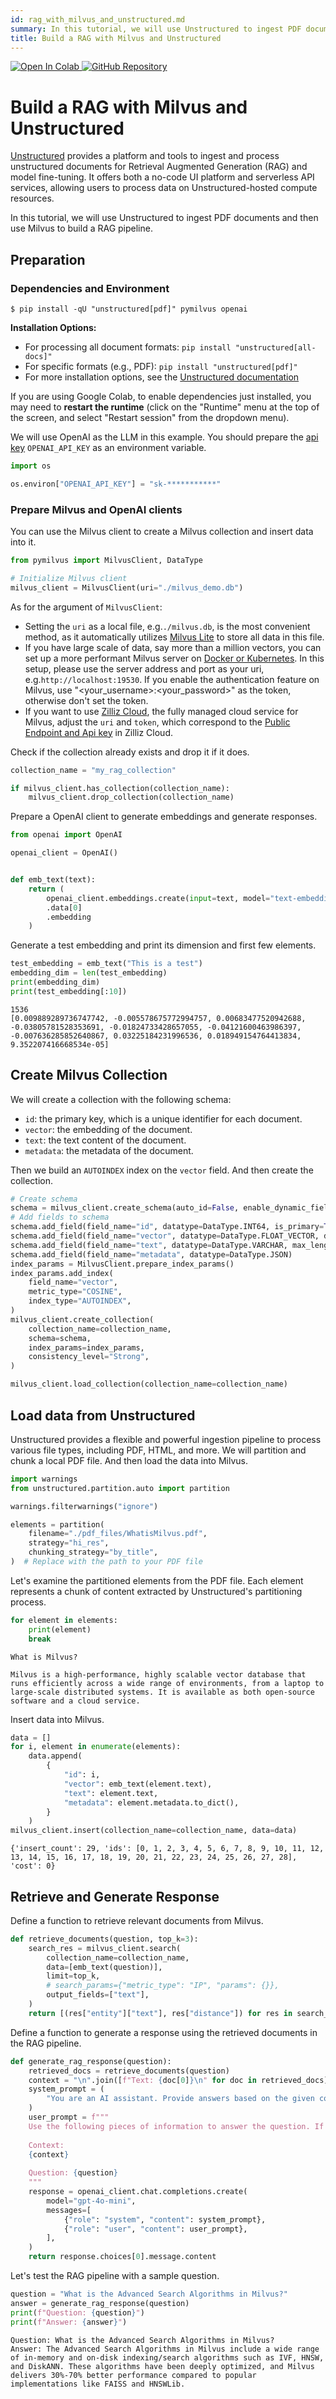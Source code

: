 ```yaml
---
id: rag_with_milvus_and_unstructured.md
summary: In this tutorial, we will use Unstructured to ingest PDF documents and then use Milvus to build a RAG pipeline.
title: Build a RAG with Milvus and Unstructured
---
```


<a href="https://colab.research.google.com/github/milvus-io/bootcamp/blob/master/bootcamp/tutorials/integration/rag_with_milvus_and_unstructured.ipynb" target="_parent">
    <img src="https://colab.research.google.com/assets/colab-badge.svg" alt="Open In Colab"/>
</a>
<a href="https://github.com/milvus-io/bootcamp/blob/master/bootcamp/tutorials/integration/rag_with_milvus_and_unstructured.ipynb" target="_blank">
    <img src="https://img.shields.io/badge/View%20on%20GitHub-555555?style=flat&logo=github&logoColor=white" alt="GitHub Repository"/>
</a>

# Build a RAG with Milvus and Unstructured

[Unstructured](https://docs.unstructured.io/welcome) provides a platform and tools to ingest and process unstructured documents for Retrieval Augmented Generation (RAG) and model fine-tuning. It offers both a no-code UI platform and serverless API services, allowing users to process data on Unstructured-hosted compute resources.

In this tutorial, we will use Unstructured to ingest PDF documents and then use Milvus to build a RAG pipeline.


## Preparation
### Dependencies and Environment


```shell
$ pip install -qU "unstructured[pdf]" pymilvus openai
```

<div class="alert note">

**Installation Options:**
- For processing all document formats: `pip install "unstructured[all-docs]"`
- For specific formats (e.g., PDF): `pip install "unstructured[pdf]"`
- For more installation options, see the [Unstructured documentation](https://docs.unstructured.io/open-source/installation/full-installation)

If you are using Google Colab, to enable dependencies just installed, you may need to **restart the runtime** (click on the "Runtime" menu at the top of the screen, and select "Restart session" from the dropdown menu).

We will use OpenAI as the LLM in this example. You should prepare the [api key](https://platform.openai.com/docs/quickstart) `OPENAI_API_KEY` as an environment variable.

</div>


```python
import os

os.environ["OPENAI_API_KEY"] = "sk-***********"
```

### Prepare Milvus and OpenAI clients
You can use the Milvus client to create a Milvus collection and insert data into it.


```python
from pymilvus import MilvusClient, DataType

# Initialize Milvus client
milvus_client = MilvusClient(uri="./milvus_demo.db")
```

<div class="alert note">

As for the argument of `MilvusClient`:
- Setting the `uri` as a local file, e.g.`./milvus.db`, is the most convenient method, as it automatically utilizes [Milvus Lite](https://milvus.io/docs/milvus_lite.md) to store all data in this file.
- If you have large scale of data, say more than a million vectors, you can set up a more performant Milvus server on [Docker or Kubernetes](https://milvus.io/docs/quickstart.md). In this setup, please use the server address and port as your uri, e.g.`http://localhost:19530`. If you enable the authentication feature on Milvus, use "<your_username>:<your_password>" as the token, otherwise don't set the token.
- If you want to use [Zilliz Cloud](https://zilliz.com/cloud), the fully managed cloud service for Milvus, adjust the `uri` and `token`, which correspond to the [Public Endpoint and Api key](https://docs.zilliz.com/docs/on-zilliz-cloud-console#free-cluster-details) in Zilliz Cloud.

</div>

Check if the collection already exists and drop it if it does.


```python
collection_name = "my_rag_collection"

if milvus_client.has_collection(collection_name):
    milvus_client.drop_collection(collection_name)
```

Prepare a OpenAI client to generate embeddings and generate responses.


```python
from openai import OpenAI

openai_client = OpenAI()


def emb_text(text):
    return (
        openai_client.embeddings.create(input=text, model="text-embedding-3-small")
        .data[0]
        .embedding
    )
```

Generate a test embedding and print its dimension and first few elements.


```python
test_embedding = emb_text("This is a test")
embedding_dim = len(test_embedding)
print(embedding_dim)
print(test_embedding[:10])
```

    1536
    [0.009889289736747742, -0.005578675772994757, 0.00683477520942688, -0.03805781528353691, -0.01824733428657055, -0.04121600463986397, -0.007636285852640867, 0.03225184231996536, 0.018949154764413834, 9.352207416668534e-05]


## Create Milvus Collection
We will create a collection with the following schema:
- `id`: the primary key, which is a unique identifier for each document.
- `vector`: the embedding of the document.
- `text`: the text content of the document.
- `metadata`: the metadata of the document.

Then we build an `AUTOINDEX` index on the `vector` field. And then create the collection.


```python
# Create schema
schema = milvus_client.create_schema(auto_id=False, enable_dynamic_field=False)
# Add fields to schema
schema.add_field(field_name="id", datatype=DataType.INT64, is_primary=True)
schema.add_field(field_name="vector", datatype=DataType.FLOAT_VECTOR, dim=embedding_dim)
schema.add_field(field_name="text", datatype=DataType.VARCHAR, max_length=65535)
schema.add_field(field_name="metadata", datatype=DataType.JSON)
index_params = MilvusClient.prepare_index_params()
index_params.add_index(
    field_name="vector",
    metric_type="COSINE",
    index_type="AUTOINDEX",
)
milvus_client.create_collection(
    collection_name=collection_name,
    schema=schema,
    index_params=index_params,
    consistency_level="Strong",
)

milvus_client.load_collection(collection_name=collection_name)
```

## Load data from Unstructured
Unstructured provides a flexible and powerful ingestion pipeline to process various file types, including PDF, HTML, and more.
We will partition and chunk a local PDF file. And then load the data into Milvus.


```python
import warnings
from unstructured.partition.auto import partition

warnings.filterwarnings("ignore")

elements = partition(
    filename="./pdf_files/WhatisMilvus.pdf",
    strategy="hi_res",
    chunking_strategy="by_title",
)  # Replace with the path to your PDF file
```

Let's examine the partitioned elements from the PDF file. Each element represents a chunk of content extracted by Unstructured's partitioning process.


```python
for element in elements:
    print(element)
    break
```

    What is Milvus?
    
    Milvus is a high-performance, highly scalable vector database that runs efficiently across a wide range of environments, from a laptop to large-scale distributed systems. It is available as both open-source software and a cloud service.


Insert data into Milvus.


```python
data = []
for i, element in enumerate(elements):
    data.append(
        {
            "id": i,
            "vector": emb_text(element.text),
            "text": element.text,
            "metadata": element.metadata.to_dict(),
        }
    )
milvus_client.insert(collection_name=collection_name, data=data)
```




    {'insert_count': 29, 'ids': [0, 1, 2, 3, 4, 5, 6, 7, 8, 9, 10, 11, 12, 13, 14, 15, 16, 17, 18, 19, 20, 21, 22, 23, 24, 25, 26, 27, 28], 'cost': 0}



## Retrieve and Generate Response

Define a function to retrieve relevant documents from Milvus.


```python
def retrieve_documents(question, top_k=3):
    search_res = milvus_client.search(
        collection_name=collection_name,
        data=[emb_text(question)],
        limit=top_k,
        # search_params={"metric_type": "IP", "params": {}},
        output_fields=["text"],
    )
    return [(res["entity"]["text"], res["distance"]) for res in search_res[0]]
```

Define a function to generate a response using the retrieved documents in the RAG pipeline.


```python
def generate_rag_response(question):
    retrieved_docs = retrieve_documents(question)
    context = "\n".join([f"Text: {doc[0]}\n" for doc in retrieved_docs])
    system_prompt = (
        "You are an AI assistant. Provide answers based on the given context."
    )
    user_prompt = f"""
    Use the following pieces of information to answer the question. If the information is not in the context, say you don't know.
    
    Context:
    {context}
    
    Question: {question}
    """
    response = openai_client.chat.completions.create(
        model="gpt-4o-mini",
        messages=[
            {"role": "system", "content": system_prompt},
            {"role": "user", "content": user_prompt},
        ],
    )
    return response.choices[0].message.content
```

Let's test the RAG pipeline with a sample question.


```python
question = "What is the Advanced Search Algorithms in Milvus?"
answer = generate_rag_response(question)
print(f"Question: {question}")
print(f"Answer: {answer}")
```

    Question: What is the Advanced Search Algorithms in Milvus?
    Answer: The Advanced Search Algorithms in Milvus include a wide range of in-memory and on-disk indexing/search algorithms such as IVF, HNSW, and DiskANN. These algorithms have been deeply optimized, and Milvus delivers 30%-70% better performance compared to popular implementations like FAISS and HNSWLib.

